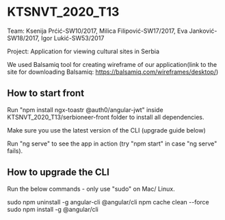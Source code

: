 # KTSNVT_2020_T13

Team: Ksenija Prćić-SW10/2017, Milica Filipović-SW17/2017, Eva Janković-SW18/2017, Igor Lukić-SW53/2017

Project: Application for viewing cultural sites in Serbia

We used Balsamiq tool for creating wireframe of our application(link to the site for downloading Balsamiq: https://balsamiq.com/wireframes/desktop/)

How to start front
------------------

Run "npm install ngx-toastr @auth0/angular-jwt" inside KTSNVT_2020_T13/serbioneer-front folder to install all dependencies.

Make sure you use the latest version of the CLI (upgrade guide below)

Run "ng serve" to see the app in action (try "npm start" in case "ng serve" fails).

How to upgrade the CLI
-----------------------

Run the below commands - only use "sudo" on Mac/ Linux.

sudo npm uninstall -g angular-cli @angular/cli
npm cache clean --force
sudo npm install -g @angular/cli